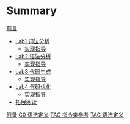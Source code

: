# Summary

[前言]()

- [Lab1 词法分析](lab/lab1.md)
  - [实现指导](lab/lab1-guide.md)
- [Lab2 语法分析]()
  - [实现指导]()
- [Lab3 代码生成]()
  - [实现指导]()
- [Lab4 代码优化]()
  - [实现指导]()
- [拓展阅读]()

[附录]()
[C0 语法定义](tac/tac-definition.md)
[TAC 指令集参考]()
[TAC 语法定义]()
